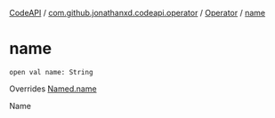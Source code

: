 [CodeAPI](../../index.md) / [com.github.jonathanxd.codeapi.operator](../index.md) / [Operator](index.md) / [name](.)

# name

`open val name: String`

Overrides [Named.name](../../com.github.jonathanxd.codeapi.base/-named/name.md)

Name

